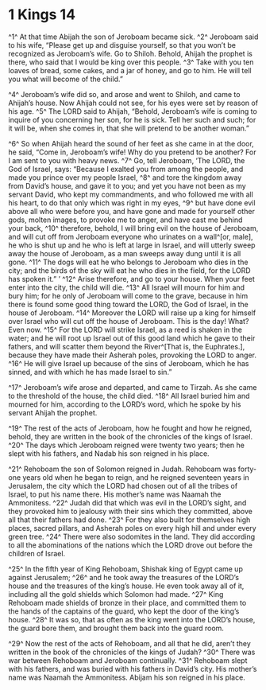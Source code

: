 # 1 Kings 14

^1^ At that time Abijah the son of Jeroboam became sick.
^2^ Jeroboam said to his wife, “Please get up and disguise yourself, so that you won’t be recognized as Jeroboam’s wife. Go to Shiloh. Behold, Ahijah the prophet is there, who said that I would be king over this people.
^3^ Take with you ten loaves of bread, some cakes, and a jar of honey, and go to him. He will tell you what will become of the child.”

^4^ Jeroboam’s wife did so, and arose and went to Shiloh, and came to Ahijah’s house. Now Ahijah could not see, for his eyes were set by reason of his age.
^5^ The LORD said to Ahijah, “Behold, Jeroboam’s wife is coming to inquire of you concerning her son, for he is sick. Tell her such and such; for it will be, when she comes in, that she will pretend to be another woman.”

^6^ So when Ahijah heard the sound of her feet as she came in at the door, he said, “Come in, Jeroboam’s wife! Why do you pretend to be another? For I am sent to you with heavy news.
^7^ Go, tell Jeroboam, ‘The LORD, the God of Israel, says: “Because I exalted you from among the people, and made you prince over my people Israel,
^8^ and tore the kingdom away from David’s house, and gave it to you; and yet you have not been as my servant David, who kept my commandments, and who followed me with all his heart, to do that only which was right in my eyes,
^9^ but have done evil above all who were before you, and have gone and made for yourself other gods, molten images, to provoke me to anger, and have cast me behind your back,
^10^ therefore, behold, I will bring evil on the house of Jeroboam, and will cut off from Jeroboam everyone who urinates on a wall^[or, male], he who is shut up and he who is left at large in Israel, and will utterly sweep away the house of Jeroboam, as a man sweeps away dung until it is all gone.
^11^ The dogs will eat he who belongs to Jeroboam who dies in the city; and the birds of the sky will eat he who dies in the field, for the LORD has spoken it.” ’
^12^ Arise therefore, and go to your house. When your feet enter into the city, the child will die.
^13^ All Israel will mourn for him and bury him; for he only of Jeroboam will come to the grave, because in him there is found some good thing toward the LORD, the God of Israel, in the house of Jeroboam.
^14^ Moreover the LORD will raise up a king for himself over Israel who will cut off the house of Jeroboam. This is the day! What? Even now.
^15^ For the LORD will strike Israel, as a reed is shaken in the water; and he will root up Israel out of this good land which he gave to their fathers, and will scatter them beyond the River^[That is, the Euphrates.], because they have made their Asherah poles, provoking the LORD to anger.
^16^ He will give Israel up because of the sins of Jeroboam, which he has sinned, and with which he has made Israel to sin.”

^17^ Jeroboam’s wife arose and departed, and came to Tirzah. As she came to the threshold of the house, the child died.
^18^ All Israel buried him and mourned for him, according to the LORD’s word, which he spoke by his servant Ahijah the prophet.

^19^ The rest of the acts of Jeroboam, how he fought and how he reigned, behold, they are written in the book of the chronicles of the kings of Israel.
^20^ The days which Jeroboam reigned were twenty two years; then he slept with his fathers, and Nadab his son reigned in his place.

^21^ Rehoboam the son of Solomon reigned in Judah. Rehoboam was forty-one years old when he began to reign, and he reigned seventeen years in Jerusalem, the city which the LORD had chosen out of all the tribes of Israel, to put his name there. His mother’s name was Naamah the Ammonitess.
^22^ Judah did that which was evil in the LORD’s sight, and they provoked him to jealousy with their sins which they committed, above all that their fathers had done.
^23^ For they also built for themselves high places, sacred pillars, and Asherah poles on every high hill and under every green tree.
^24^ There were also sodomites in the land. They did according to all the abominations of the nations which the LORD drove out before the children of Israel.

^25^ In the fifth year of King Rehoboam, Shishak king of Egypt came up against Jerusalem;
^26^ and he took away the treasures of the LORD’s house and the treasures of the king’s house. He even took away all of it, including all the gold shields which Solomon had made.
^27^ King Rehoboam made shields of bronze in their place, and committed them to the hands of the captains of the guard, who kept the door of the king’s house.
^28^ It was so, that as often as the king went into the LORD’s house, the guard bore them, and brought them back into the guard room.

^29^ Now the rest of the acts of Rehoboam, and all that he did, aren’t they written in the book of the chronicles of the kings of Judah?
^30^ There was war between Rehoboam and Jeroboam continually.
^31^ Rehoboam slept with his fathers, and was buried with his fathers in David’s city. His mother’s name was Naamah the Ammonitess. Abijam his son reigned in his place.